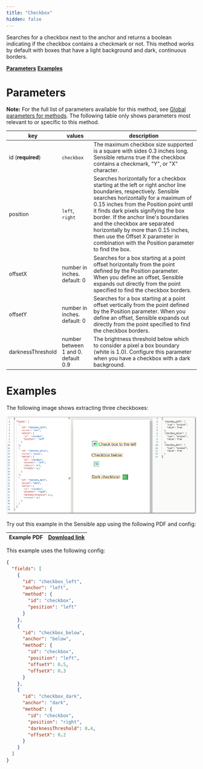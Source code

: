```yaml
---
title: "Checkbox"
hidden: false
---
```

Searches for a checkbox next to the anchor and returns a boolean indicating if the checkbox contains a checkmark or not. This method works by default with boxes that have a light background and dark, continuous borders.  

[**Parameters**](doc:checkbox#section-parameters)
[**Examples**](doc:checkbox#section-examples)

Parameters
=====

**Note:** For the full list of parameters available for this method, see [Global parameters for methods](doc:method#section-global-parameters-for-methods). The following table only shows parameters most relevant to or specific to this method.

| key               | values                              | description                                                  |
| ----------------- | ----------------------------------- | ------------------------------------------------------------ |
| id (**required**) | `checkbox`                          | The maximum checkbox size supported is a square with sides 0.3 inches long. Sensible returns true if the checkbox contains a checkmark, "Y", or "X" character. |
| position          | `left`, `right`                     | Searches horizontally for a checkbox starting at the left or right anchor line boundaries, respectively. Sensible searches horizontally for a maximum of 0.15 inches from the Position point until it finds dark pixels signifying the box border. If the anchor line's boundaries and the checkbox are separated horizontally by more than 0.15 inches, then use  the Offset X parameter in combination with the Position parameter to find the box. |
| offsetX           | number in inches. default: 0        | Searches for a box starting at a point offset horizontally from the point defined by the Position parameter. When you define an offset, Sensible expands out directly from the point specified to find the checkbox borders. |
| offsetY           | number in inches. default: 0        | Searches for a box starting at a point offset vertically from the point defined by the Position parameter.  When you define an offset, Sensible expands out directly from the point specified to find the checkbox borders. |
| darknessThreshold | number between 1 and 0. default 0.9 | The brightness threshold below which to consider a pixel a box boundary (white is 1.0). Configure this parameter when you have a checkbox with a dark background. |

Examples
====

The following image shows extracting three checkboxes:

![Click to enlarge](https://raw.githubusercontent.com/sensible-hq/sensible-docs/main//readme-sync/assets/v0/images/final/checkbox_examples.png)


Try out this example in the Sensible app using the following PDF and config:

| Example PDF | [Download link](https://raw.githubusercontent.com/sensible-hq/sensible-docs/main/readme-sync/assets/v0/pdfs/checkbox_example.pdf) |
| -------------------------- | ------------------------------------------------------------ |

This example uses the following config:

```json
{
  "fields": [
    {
      "id": "checkbox_left",
      "anchor": "left",
      "method": {
        "id": "checkbox",
        "position": "left"
      }
    },
    {
      "id": "checkbox_below",
      "anchor": "below",
      "method": {
        "id": "checkbox",
        "position": "left",
        "offsetY": 0.5,
        "offsetX": 0.3
      }
    },
    {
      "id": "checkbox_dark",
      "anchor": "dark",
      "method": {
        "id": "checkbox",
        "position": "right",
        "darknessThreshold": 0.4,
        "offsetX": 0.2
      }
    }
  ]
}
```



